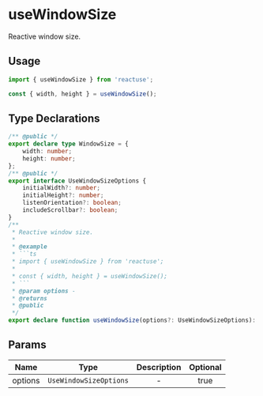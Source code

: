 # useWindowSize

Reactive window size.

## Usage

```ts
import { useWindowSize } from 'reactuse';

const { width, height } = useWindowSize();
```

## Type Declarations

````ts
/** @public */
export declare type WindowSize = {
    width: number;
    height: number;
};
/** @public */
export interface UseWindowSizeOptions {
    initialWidth?: number;
    initialHeight?: number;
    listenOrientation?: boolean;
    includeScrollbar?: boolean;
}
/**
 * Reactive window size.
 *
 * @example
 * ```ts
 * import { useWindowSize } from 'reactuse';
 *
 * const { width, height } = useWindowSize();
 * ```
 * @param options -
 * @returns
 * @public
 */
export declare function useWindowSize(options?: UseWindowSizeOptions): WindowSize;
````

## Params

|  Name   |          Type          | Description | Optional |
| :-----: | :--------------------: | :---------: | :------: |
| options | `UseWindowSizeOptions` |      -      |   true   |
